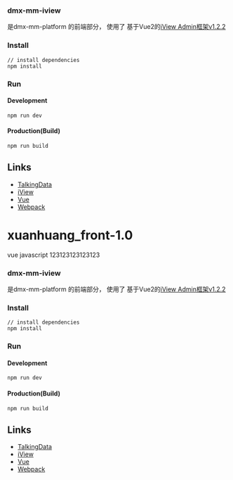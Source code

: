 ### dmx-mm-iview 
是dmx-mm-platform 的前端部分，
使用了 基于Vue2的[iView Admin框架v1.2.2](https://iview.github.io/iview-admin)

### Install
```bush
// install dependencies
npm install
```
### Run
#### Development
```bush
npm run dev
```
#### Production(Build)
```bush
npm run build
```

## Links

- [TalkingData](https://github.com/TalkingData)
- [iView](https://github.com/iview/iview)
- [Vue](https://github.com/vuejs/vue)
- [Webpack](https://github.com/webpack/webpack)

# xuanhuang_front-1.0
vue javascript
123123123123123


### dmx-mm-iview 
是dmx-mm-platform 的前端部分，
使用了 基于Vue2的[iView Admin框架v1.2.2](https://iview.github.io/iview-admin)

### Install
```bush
// install dependencies
npm install
```
### Run
#### Development
```bush
npm run dev
```
#### Production(Build)
```bush
npm run build
```

## Links

- [TalkingData](https://github.com/TalkingData)
- [iView](https://github.com/iview/iview)
- [Vue](https://github.com/vuejs/vue)
- [Webpack](https://github.com/webpack/webpack)

